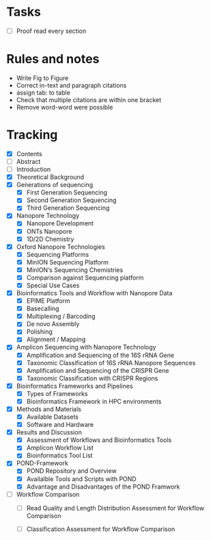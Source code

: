 # Tasks
* [ ] Proof read every section

# Rules and notes
* Write Fig to Figure
* Correct in-text and paragraph citations
* assign tab: to table
* Check that multiple citations are within one bracket
* Remove word-word were possible

# Tracking
* [x] Contents  
* [ ] Abstract  
* [ ] Introduction  
* [x] Theoretical Background
* [x] Generations of sequencing
	* [x] First Generation Sequencing
	* [x] Second Generation Sequencing
	* [x] Third Generation Sequencing
* [x] Nanopore Technology
	* [x] Nanopore Development  
	* [x] ONTs Nanopore                                     
	* [x] 1D/2D Chemistry                                    
* [x] Oxford Nanopore Technologies 
	* [x] Sequencing Platforms                    
	* [x] MinION Sequencing Platform
	* [x] MinION‘s Sequencing Chemistries
	* [x] Comparison against Sequencing platform
	* [x] Special Use Cases
* [x] Bioinformatics Tools and Workflow with Nanopore Data
	* [x] EPIME Platform
	* [x] Basecalling
	* [x] Multiplexing / Barcoding
	* [x] De novo Assembly
	* [x] Polishing
	* [x] Alignment / Mapping
* [x] Amplicon Sequencing with Nanopore Technology
	* [x] Amplification and Sequencing of the 16S rRNA Gene
	* [x] Taxonomic Classification of 16S rRNA Nanopore Sequences
	* [x] Amplification and Sequencing of the CRISPR Gene
	* [x] Taxonomic Classification with CRISPR Regions
* [x] Bioinformatics Frameworks and Pipelines
	* [x] Types of Frameworks 
	* [x] Bioinformatics Framework in HPC environments
* [x] Methods and Materials
	* [x] Available Datasets
	* [x] Software and Hardware
* [x] Results and Discussion
	* [x] Assessment of Workflows and Bioinformatics Tools
	* [x] Amplicon Workflow List
	* [x] Bioinformatics Tool List
* [x] POND-Framework
	* [x] POND Repository and Overview
	* [x] Availalble Tools and Scripts with POND
	* [x] Advantage and Disadvantages of the POND Framwork
* [ ] Workflow Comparison
	* [ ] Read Quality and Length Distribution Assessment for Workflow Comparison
	* [ ] Classification Assessment for Workflow Comparison

                 